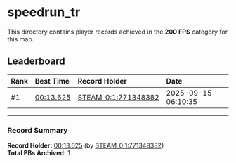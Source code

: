 # speedrun_tr

This directory contains player records achieved in the **200 FPS** category for this map.

## Leaderboard

| Rank | Best Time | Record Holder | Date                |
| :--- | :-------- | :------------ | :------------------ |
| #1   | [00:13.625](./00013625_STEAM_0_1_771348382_20250915-061035.zip) | [STEAM_0:1:771348382](https://speedrun16.com/profile/STEAM_0:1:771348382)   | 2025-09-15 06:10:35 |

---

### Record Summary
**Record Holder:** [00:13.625](./00013625_STEAM_0_1_771348382_20250915-061035.zip) (by [STEAM_0:1:771348382](https://speedrun16.com/profile/STEAM_0:1:771348382))  
**Total PBs Archived:** 1